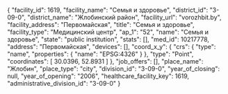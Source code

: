 {
    "facility_id": 1619,
    "facility_name": "Семья и здоровье",
    "district_id": "3-09-0",
    "district_name": "Жлобинский район",
    "facility_url": "vorozhbit.by",
    "facility_address": "Первомайская",
    "title": "Семья и здоровье",
    "facility_type": "Медицинский центр",
    "ap_1": "52",
    "name": "Семья и здоровье",
    "state": "public institution",
    "stats": [],
    "med_id": 10217778,
    "address": "Первомайская",
    "devices": [],
    "coord_x_y": {
        "crs": {
            "type": "name",
            "properties": {
                "name": "EPSG:4326"
            }
        },
        "type": "Point",
        "coordinates": [
            30.0396,
            52.8931
        ]
    },
    "job_offers": [],
    "place_name": "Жлобин",
    "place_type": "city",
    "division_id": "3-09-0",
    "year_of_closing": null,
    "year_of_opening": "2006",
    "healthcare_facility_key": 1619,
    "administrative_division_id": "3-09-0"
}